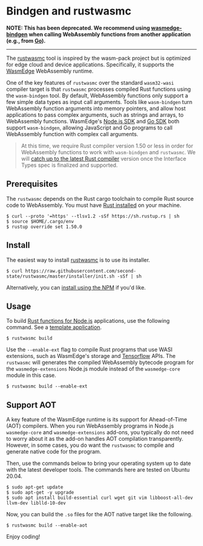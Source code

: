 # Bindgen and rustwasmc

**NOTE: This has been deprecated. We recommend using [wasmedge-bindgen](https://github.com/second-state/wasmedge-bindgen) when calling WebAssembly functions from another application (e.g., from [Go](https://wasmedge.org/book/en/embed/go/function.html)).**

---

The [rustwasmc](https://github.com/second-state/rustwasmc) tool is inspired by the wasm-pack project but is optimized for edge cloud and device applications. Specifically, it supports the [WasmEdge](https://github.com/WasmEdge/WasmEdge) WebAssembly runtime.

One of the key features of `rustwasmc` over the standard `wasm32-wasi` compiler target is that `rustwasmc` processes compiled Rust functions using the `wasm-bindgen` tool.
By default, WebAssembly functions only support a few simple data types as
input call arguments. Tools like `wasm-bindgen` turn WebAssembly function
arguments into memory pointers, and allow host applications to
pass complex arguments, such as strings and arrays, to WebAssembly functions.
WasmEdge's [Node.js SDK](../../embed/node.md) and [Go SDK](../../embed/go.md) both support `wasm-bindgen`, allowing JavaScript and Go programs to call WebAssembly function with complex call arguments.

> At this time, we require Rust compiler version 1.50 or less in order for WebAssembly functions to work with `wasm-bindgen` and `rustwasmc`. We will [catch up to the latest Rust compiler](https://github.com/WasmEdge/WasmEdge/issues/264) version once the Interface Types spec is finalized and supported.


## Prerequisites

The `rustwasmc` depends on the Rust cargo toolchain to compile Rust source code to WebAssembly. You must have [Rust installed](https://www.rust-lang.org/tools/install) on your machine.

```src
$ curl --proto '=https' --tlsv1.2 -sSf https://sh.rustup.rs | sh
$ source $HOME/.cargo/env
$ rustup override set 1.50.0
```

## Install

The easiest way to install [rustwasmc](https://github.com/second-state/rustwasmc) is to use its installer.

```src
$ curl https://raw.githubusercontent.com/second-state/rustwasmc/master/installer/init.sh -sSf | sh
```

Alternatively, you can [install using the NPM](https://github.com/second-state/rustwasmc#install) if you'd like.

## Usage

To build [Rust functions for Node.js](../../embed/node.md) applications, use the following command. See a [template application](https://github.com/second-state/wasmedge-nodejs-starter).

```src
$ rustwasmc build
```

Use the `--enable-ext` flag to compile Rust programs that use WASI extensions, such as WasmEdge's storage and [Tensorflow](tensorflow.md) APIs. The `rustwasmc` will generates the compiled WebAssembly bytecode program for the `wasmedge-extensions` Node.js module instead of the `wasmedge-core` module in this case.

```src
$ rustwasmc build --enable-ext
```

## Support AOT

A key feature of the WasmEdge runtime is its support for Ahead-of-Time (AOT) compilers. When you run WebAssembly programs in Node.js `wasmedge-core` and `wasmedge-extensions` add-ons, you typically do not need to worry about it as the add-on handles AOT compilation transparently. However, in some cases, you do want the `rustwasmc` to compile and generate native code for the program. 

Then, use the commands below to bring your operating system up to date with the latest developer tools. The commands here are tested on Ubuntu 20.04.

```src
$ sudo apt-get update
$ sudo apt-get -y upgrade
$ sudo apt install build-essential curl wget git vim libboost-all-dev llvm-dev liblld-10-dev
```

Now, you can build the `.so` files for the AOT native target like the following.

```src
$ rustwasmc build --enable-aot
```

Enjoy coding!
